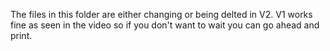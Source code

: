 The files in this folder are either changing or being delted in V2.  V1 works fine as seen in the video so if you don't want to wait you can go ahead and print. 

